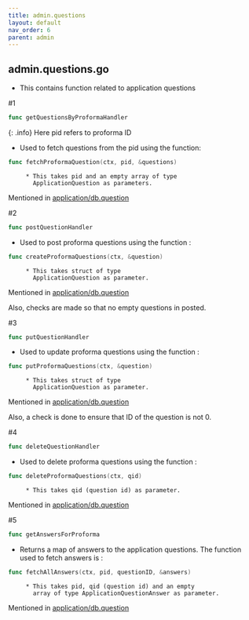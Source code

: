 ```yaml
---
title: admin.questions
layout: default
nav_order: 6 
parent: admin
---
```

## admin.questions.go

* This contains function related to application questions

#1
```go
func getQuestionsByProformaHandler
```
{: .info}
Here pid refers to proforma ID

* Used to fetch questions from the pid using the function:
```go
func fetchProformaQuestion(ctx, pid, &questions)
```

         * This takes pid and an empty array of type 
           ApplicationQuestion as parameters. 
Mentioned in [application/db.question]()

#2
```go 
func postQuestionHandler
```
* Used to post proforma questions using the function :
```go 
func createProformaQuestions(ctx, &question) 
``` 
         * This takes struct of type 
           ApplicationQuestion as parameter.
Mentioned in [application/db.question]()

Also, checks are made so that no empty questions in posted.

#3 
```go
func putQuestionHandler
```
* Used to update proforma questions using the function :
```go 
func putProformaQuestions(ctx, &question) 
``` 
         * This takes struct of type 
           ApplicationQuestion as parameter.
Mentioned in [application/db.question]()

Also, a check is done to ensure that ID of the question is not 0.

#4
```go
func deleteQuestionHandler
```
* Used to delete proforma questions using the function :
```go 
func deleteProformaQuestions(ctx, qid) 
``` 
         * This takes qid (question id) as parameter.
Mentioned in [application/db.question]()

#5
```go 
func getAnswersForProforma
```
* Returns a map of answers to the application questions.
The function used to fetch answers is :
```go 
func fetchAllAnswers(ctx, pid, questionID, &answers)
```
         * This takes pid, qid (question id) and an empty 
           array of type ApplicationQuestionAnswer as parameter.
Mentioned in [application/db.question]()



